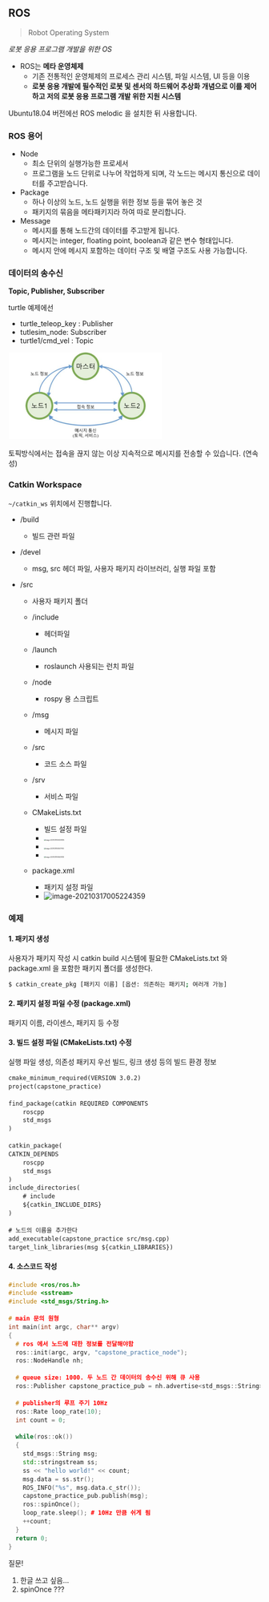 

## ROS

> Robot Operating System

*로봇 응용 프로그램 개발을 위한 OS*

- ROS는 **메타 운영체제**
  - 기존 전통적인 운영체제의 프로세스 관리 시스템, 파일 시스템, UI 등을 이용
  - **로봇 응용 개발에 필수적인 로봇 및 센서의 하드웨어 추상화 개념으로 이를 제어하고 저의 로봇 응용 프로그램 개발 위한 지원 시스템**



Ubuntu18.04 버전에선 ROS melodic 을 설치한 뒤 사용합니다.





### ROS 용어

- Node 
  - 최소 단위의 실행가능한 프로세서
  - 프로그램을 노드 단위로 나누어 작업하게 되며, 각 노드는 메시지 통신으로 데이터를 주고받습니다.
- Package
  - 하나 이상의 노드, 노드 실행을 위한 정보 등을 묶어 놓은 것
  - 패키지의 묶음을 메타패키지라 하여 따로 분리합니다.
- Message
  - 메시지를 통해 노드간의 데이터를 주고받게 됩니다.
  - 메시지는 integer, floating point, boolean과 같은 변수 형태입니다.
  - 메시지 안에 메시지 포함하는 데이터 구조 및 배열 구조도 사용 가능합니다.



### 데이터의 송수신

**Topic, Publisher, Subscriber**

turtle 예제에선 

- turtle_teleop_key : Publisher
- tutlesim_node: Subscriber
- turtle1/cmd_vel : Topic



<img src="./assets/image-20210317004454253.png" alt="image-20210317004454253" style="zoom:30%;" />

토픽방식에서는 접속을 끊지 않는 이상 지속적으로 메시지를 전송할 수 있습니다. (연속성)



### Catkin Workspace

```~/catkin_ws``` 위치에서 진행합니다.

- /build

  - 빌드 관련 파일

- /devel

  - msg, src 헤더 파일, 사용자 패키지 라이브러리, 실행 파일 포함

- /src

  - 사용자 패키지 폴더
    
    
  - /include
    - 헤더파일
  - /launch
    - roslaunch 사용되는 런치 파일
  - /node
    - rospy 용 스크립트
  - /msg
    - 메시지 파일
  - /src
    - 코드 소스 파일
  - /srv
    - 서비스 파일
  - CMakeLists.txt
    - 빌드 설정 파일
    - <img src="./assets/cmake_list.png" alt="image-20210317005257835" style="zoom:20%;" />
    - <img src="./assets/cmake_list2.png" alt="image-20210317005517763" style="zoom:20%;" />
    - <img src="./assets/cmake_list3.png" alt="image-20210317005630133" style="zoom:20%;" />

  

  

  - package.xml
    - 패키지 설정 파일
    - ![image-20210317005224359](./assets/package_xml.png)







### 예제 

#### 1. 패키지 생성

사용자가 패키지 작성 시 catkin build 시스템에 필요한 CMakeLists.txt 와 package.xml 을 포함한 패키지 폴더를 생성한다.

```bash
$ catkin_create_pkg [패키지 이름] [옵션: 의존하는 패키지; 여러개 가능] 
```



#### 2. 패키지 설정 파일 수정 (package.xml)

패키지 이름, 라이센스, 패키지 등 수정



#### 3. 빌드 설정 파일 (CMakeLists.txt) 수정

실행 파일 생성, 의존성 패키지 우선 빌드, 링크 생성 등의 빌드 환경 정보

```txt
cmake_minimum_required(VERSION 3.0.2)
project(capstone_practice)

find_package(catkin REQUIRED COMPONENTS
	roscpp
	std_msgs
)

catkin_package(
CATKIN_DEPENDS
	roscpp
	std_msgs
)
include_directories(
	# include
	${catkin_INCLUDE_DIRS}
)

# 노드의 이름을 추가한다
add_executable(capstone_practice src/msg.cpp)
target_link_libraries(msg ${catkin_LIBRARIES})
```



#### 4. 소스코드 작성

```cpp
#include <ros/ros.h>
#include <sstream>
#include <std_msgs/String.h>

# main 문의 원형
int main(int argc, char** argv)
{
  # ros 에서 노드에 대한 정보를 전달해야함
  ros::init(argc, argv, "capstone_practice_node");
  ros::NodeHandle nh;
  
  # queue size: 1000. 두 노드 간 데이터의 송수신 위해 큐 사용
  ros::Publisher capstone_practice_pub = nh.advertise<std_msgs::String>("capstone_topic_name", 1000);
  
  # publisher의 루프 주기 10Hz
  ros::Rate loop_rate(10);
  int count = 0;
  
  while(ros::ok())
  {
    std_msgs::String msg;
    std::stringstream ss;
    ss << "hello world!" << count;
    msg.data = ss.str();
    ROS_INFO("%s", msg.data.c_str());
    capstone_practice_pub.publish(msg);
    ros::spinOnce();
    loop_rate.sleep(); # 10Hz 만큼 쉬게 됨
    ++count;
  }
  return 0;
}
```



질문!

1. 한글 쓰고 싶음...
2. spinOnce ???

















